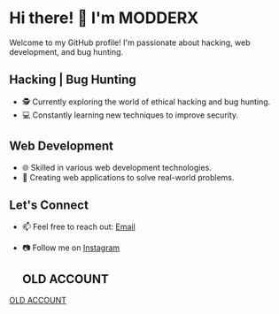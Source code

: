 # Hi there! 👋 I'm MODDERX

Welcome to my GitHub profile! I'm passionate about hacking, web development, and bug hunting.

## Hacking | Bug Hunting

- 🕵️ Currently exploring the world of ethical hacking and bug hunting.
- 💻 Constantly learning new techniques to improve security.

## Web Development

- 🌐 Skilled in various web development technologies.
- 🔧 Creating web applications to solve real-world problems.

## Let's Connect

- 📫 Feel free to reach out: [Email](mailto:unrealmodderx@gmailcom)
- 📷 Follow me on [Instagram](https://instagram.com/notmodderx)

  ## OLD ACCOUNT 
[OLD ACCOUNT](https://github.com/notmodderx)
